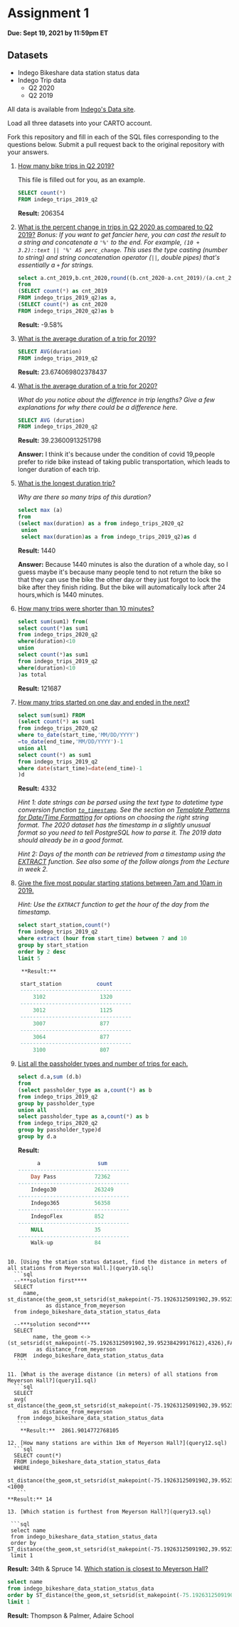 # Assignment 1

**Due: Sept 19, 2021 by 11:59pm ET**

## Datasets

* Indego Bikeshare data station status data
* Indego Trip data
  - Q2 2020
  - Q2 2019

All data is available from [Indego's Data site](https://www.rideindego.com/about/data/).

Load all three datasets into your CARTO account.

Fork this repository and fill in each of the SQL files corresponding to the questions below. Submit a pull request back to the original repository with your answers.

1. [How many bike trips in Q2 2019?](query01.sql)

    This file is filled out for you, as an example.

    ```SQL
    SELECT count(*)
    FROM indego_trips_2019_q2
    ```

    **Result:** 206354

2. [What is the percent change in trips in Q2 2020 as compared to Q2 2019?](query02.sql)
    _Bonus: If you want to get fancier here, you can cast the result to a string and concatenate a `'%'` to the end. For example, `(10 + 3.2)::text || '%' AS perc_change`. This uses the type casting (number to string) and string concatenation operator (`||`, double pipes) that's essentially a `+` for strings._

    ```sql
    select a.cnt_2019,b.cnt_2020,round((b.cnt_2020-a.cnt_2019)/(a.cnt_2019*1.0)*100,2)||'%'as compare
    from
    (SELECT count(*) as cnt_2019
    FROM indego_trips_2019_q2)as a,
    (SELECT count(*) as cnt_2020
    FROM indego_trips_2020_q2)as b
    ```
    **Result:** -9.58%

3. [What is the average duration of a trip for 2019?](query03.sql)

    ```sql
    SELECT AVG(duration)
    FROM indego_trips_2019_q2
    ```

    **Result:** 23.674069802378437



4. [What is the average duration of a trip for 2020?](query04.sql)

    _What do you notice about the difference in trip lengths? Give a few explanations for why there could be a difference here._

    ```sql
    SELECT AVG (duration)
    FROM indego_trips_2020_q2
    ```

    **Result:** 39.23600913251798

    **Answer:**
    I think it's because under the condition of covid 19,people prefer to ride bike instead of taking public transportation,
    which leads to longer duration of each trip.

5. [What is the longest duration trip?](query05.sql)

    _Why are there so many trips of this duration?_

    ```sql
    select max (a)
    from
    (select max(duration) as a from indego_trips_2020_q2
     union
     select max(duration)as a from indego_trips_2019_q2)as d
    ```
    **Result:** 1440

    **Answer:**
    Because 1440 minutes is also the duration of a whole day, so I guess maybe it's because many people tend to not return the bike so that they can use the bike the other day.or they just forgot to lock the bike after they finish riding. But the bike will automatically lock after 24 hours,which is 1440 minutes.

6. [How many trips were shorter than 10 minutes?](query06.sql)

    ```sql
    select sum(sum1) from(
    select count(*)as sum1
    from indego_trips_2020_q2
    where(duration)<10
    union
    select count(*)as sum1
    from indego_trips_2019_q2
    where(duration)<10
    )as total
    ```

    **Result:**  121687

7. [How many trips started on one day and ended in the next?](query07.sql)


    ```sql
    select sum(sum1) FROM
    (select count(*) as sum1
    from indego_trips_2020_q2
    where to_date(start_time,'MM/DD/YYYY')
    =to_date(end_time,'MM/DD/YYYY')-1
    union all
    select count(*) as sum1
    from indego_trips_2019_q2
    where date(start_time)=date(end_time)-1
    )d
    ```

    **Result:**  4332

    _Hint 1: date strings can be parsed using the text type to datetime type conversion function [`to_timestamp`](https://www.postgresql.org/docs/12/functions-formatting.html). See the section on [Template Patterns for Date/Time Formatting](https://www.postgresql.org/docs/12/functions-formatting.html#FUNCTIONS-FORMATTING-DATETIME-TABLE) for options on choosing the right string format. The 2020 dataset has the timestamp in a slightly unusual format so you need to tell PostgreSQL how to parse it. The 2019 data should already be in a good format._

    _Hint 2: Days of the month can be retrieved from a timestamp using the [EXTRACT](https://www.postgresql.org/docs/12/functions-datetime.html#FUNCTIONS-DATETIME-EXTRACT) function. See also some of the follow alongs from the Lecture in week 2._

8. [Give the five most popular starting stations between 7am and 10am in 2019.](query08.sql)

    _Hint: Use the `EXTRACT` function to get the hour of the day from the timestamp._

    ```sql
    select start_station,count(*)
    from indego_trips_2019_q2
    where extract (hour from start_time) between 7 and 10
    group by start_station
    order by 2 desc
    limit 5
    ```

        **Result:**
  ```sql
      start_station           count
      -----------------------------------
          3102                 1320
      -----------------------------------
          3012                 1125
      -----------------------------------
          3007                 877
      -----------------------------------
          3064                 877
      -----------------------------------
          3100                 807
  ```

9. [List all the passholder types and number of trips for each.](query09.sql)

    ```sql
    select d.a,sum (d.b)
    from
    (select passholder_type as a,count(*) as b
    from indego_trips_2019_q2
    group by passholder_type
    union all
    select passholder_type as a,count(*) as b
    from indego_trips_2020_q2
    group by passholder_type)d
    group by d.a
    ```

      **Result:**
    ```sql
          a                  sum
    -----------------------------------
        Day Pass            72362
    -----------------------------------
        Indego30            263249
    -----------------------------------
        Indego365           56358
    -----------------------------------
        IndegoFlex          852
    -----------------------------------
        NULL                35
    -----------------------------------
        Walk-up             84
  ```

10. [Using the station status dataset, find the distance in meters of all stations from Meyerson Hall.](query10.sql)
    ```sql
    --***solution first****
    SELECT
       name, st_distance(the_geom,st_setsrid(st_makepoint(-75.19263125091902,39.95238429917612),4326),FALSE)||m
              as distance_from_meyerson
    from indego_bikeshare_data_station_status_data

    --***solution second****
    SELECT
          name, the_geom <-> (st_setsrid(st_makepoint(-75.19263125091902,39.95238429917612),4326),FALSE)
           as distance_from_meyerson
    FROM  indego_bikeshare_data_station_status_data
     ```

11. [What is the average distance (in meters) of all stations from Meyerson Hall?](query11.sql)
    ```sql
    SELECT
    avg( st_distance(the_geom,st_setsrid(st_makepoint(-75.19263125091902,39.95238429917612),4326),FALSE))
          as distance_from_meyerson
     from indego_bikeshare_data_station_status_data
     ```
      **Result:**  2861.9014772768105

12. [How many stations are within 1km of Meyerson Hall?](query12.sql)
    ```sql
    SELECT count(*)
    FROM indego_bikeshare_data_station_status_data   
    WHERE
       st_distance(the_geom,st_setsrid(st_makepoint(-75.19263125091902,39.95238429917612),4326),FALSE) <1000
     ```
**Result:** 14

13. [Which station is furthest from Meyerson Hall?](query13.sql)

   ```sql
   select name
   from indego_bikeshare_data_station_status_data
   order by ST_distance(the_geom,st_setsrid(st_makepoint(-75.19263125091902,39.95238429917612),4326))asc
   limit 1
   ```
**Result:** 34th & Spruce
14. [Which station is closest to Meyerson Hall?](query14.sql)

   ```sql
   select name
   from indego_bikeshare_data_station_status_data
   order by ST_distance(the_geom,st_setsrid(st_makepoint(-75.19263125091902,39.95238429917612),4326))desc
   limit 1
   ```
**Result:**   Thompson & Palmer, Adaire School
